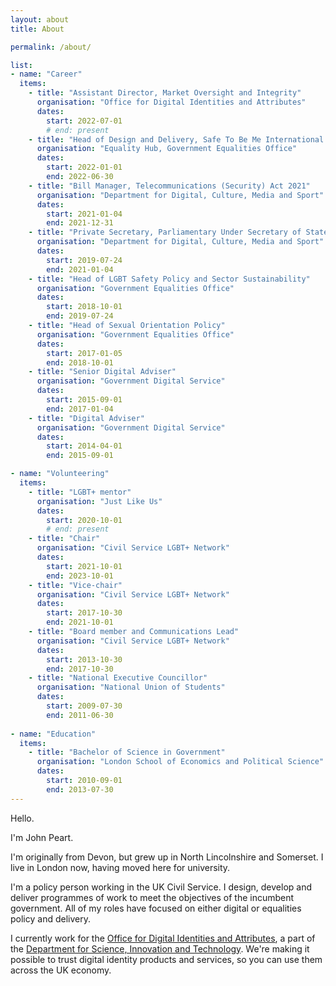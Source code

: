 ```yaml
---
layout: about
title: About

permalink: /about/

list:
- name: "Career"
  items:
    - title: "Assistant Director, Market Oversight and Integrity"
      organisation: "Office for Digital Identities and Attributes"
      dates:
        start: 2022-07-01
        # end: present
    - title: "Head of Design and Delivery, Safe To Be Me International LGBT+ Conference"
      organisation: "Equality Hub, Government Equalities Office"
      dates:
        start: 2022-01-01
        end: 2022-06-30
    - title: "Bill Manager, Telecommunications (Security) Act 2021"
      organisation: "Department for Digital, Culture, Media and Sport"
      dates:
        start: 2021-01-04
        end: 2021-12-31
    - title: "Private Secretary, Parliamentary Under Secretary of State"
      organisation: "Department for Digital, Culture, Media and Sport"
      dates:
        start: 2019-07-24
        end: 2021-01-04
    - title: "Head of LGBT Safety Policy and Sector Sustainability"
      organisation: "Government Equalities Office"
      dates:
        start: 2018-10-01
        end: 2019-07-24
    - title: "Head of Sexual Orientation Policy"
      organisation: "Government Equalities Office"
      dates:
        start: 2017-01-05
        end: 2018-10-01
    - title: "Senior Digital Adviser"
      organisation: "Government Digital Service"
      dates:
        start: 2015-09-01
        end: 2017-01-04
    - title: "Digital Adviser"
      organisation: "Government Digital Service"
      dates:
        start: 2014-04-01
        end: 2015-09-01

- name: "Volunteering"
  items:
    - title: "LGBT+ mentor"
      organisation: "Just Like Us"
      dates:
        start: 2020-10-01
        # end: present
    - title: "Chair"
      organisation: "Civil Service LGBT+ Network"
      dates:
        start: 2021-10-01
        end: 2023-10-01
    - title: "Vice-chair"
      organisation: "Civil Service LGBT+ Network"
      dates:
        start: 2017-10-30
        end: 2021-10-01
    - title: "Board member and Communications Lead"
      organisation: "Civil Service LGBT+ Network"
      dates:
        start: 2013-10-30
        end: 2017-10-30
    - title: "National Executive Councillor"
      organisation: "National Union of Students"
      dates:
        start: 2009-07-30
        end: 2011-06-30
        
- name: "Education"
  items:
    - title: "Bachelor of Science in Government"
      organisation: "London School of Economics and Political Science"
      dates:
        start: 2010-09-01
        end: 2013-07-30
---
```


Hello. 

I'm John Peart. 

I'm originally from Devon, but grew up in North Lincolnshire and Somerset. I live in London now, having moved here for university.

I'm a policy person working in the UK Civil Service. I design, develop and deliver programmes of work to meet the objectives of the incumbent government. All of my roles have focused on either digital or equalities policy and delivery.

I currently work for the [Office for Digital Identities and Attributes](//www.gov.uk/ofdia), a part of the [Department for Science, Innovation and Technology](//www.gov.uk/dsit). We're making it possible to trust digital identity products and services, so you can use them across the UK economy.